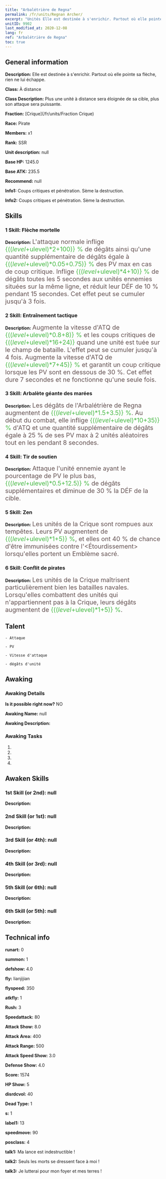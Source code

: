 ```yaml
---
title: "Arbalétrière de Regna"
permalink: /fr/units/Regnan Archer/
excerpt: "Unités Elle est destinée à s'enrichir. Partout où elle pointe sa flèche, rien ne lui échappe."
unitID: 9902
last_modified_at: 2020-12-08
lang: fr
ref: "Arbalétrière de Regna"
toc: true
---
```

## General information
 **Description:** Elle est destinée à s'enrichir. Partout où elle pointe sa flèche, rien ne lui échappe.

 **Class:** À distance

 **Class Description:** Plus une unité à distance sera éloignée de sa cible, plus son attaque sera puissante.

 **Fraction:** [Crique](/fr/units/Fraction Crique)

 **Race:** Pirate

 **Members:** x1

 **Rank:** SSR

 **Unit description:** null

 **Base HP:** 1245.0

 **Base ATK:** 235.5

 **Recommend:** null

 **Info1:** Coups critiques et pénétration. Sème la destruction.

 **Info2:** Coups critiques et pénétration. Sème la destruction.

## Skills
### 1 Skill: Flèche mortelle
 **Description:** <span style="color: #645252;font-size:20px">L'attaque normale inflige </span><span style="color: black"><span style="color: #48b946;font-size:20px">{(($level+$ulevel)*2+100)} %</span><span style="color: black"><span style="color: #645252;font-size:20px"> de dégâts ainsi qu'une quantité supplémentaire de dégâts égale à </span><span style="color: black"><span style="color: #48b946;font-size:20px">{(($level+$ulevel)*0.05+0.75)} %</span><span style="color: black"><span style="color: #645252;font-size:20px"> des PV max en cas de coup critique. Inflige </span><span style="color: black"><span style="color: #48b946;font-size:20px">{(($level+$ulevel)*4+10)} %</span><span style="color: black"><span style="color: #645252;font-size:20px"> de dégâts toutes les 5 secondes aux unités ennemies situées sur la même ligne, et réduit leur DÉF de 10 % pendant 15 secondes. Cet effet peut se cumuler jusqu'à 3 fois.</span><span style="color: black">

### 2 Skill: Entraînement tactique
 **Description:** <span style="color: #645252;font-size:20px">Augmente la vitesse d'ATQ de </span><span style="color: black"><span style="color: #48b946;font-size:20px">{(($level+$ulevel)*0.8+8)} %</span><span style="color: black"><span style="color: #645252;font-size:20px"> et les coups critiques de </span><span style="color: black"><span style="color: #48b946;font-size:20px">{(($level+$ulevel)*16+24)}</span><span style="color: black"><span style="color: #645252;font-size:20px"> quand une unité est tuée sur le champ de bataille. L'effet peut se cumuler jusqu'à 4 fois. Augmente la vitesse d'ATQ de </span><span style="color: black"><span style="color: #48b946;font-size:20px">{(($level+$ulevel)*7+45)} %</span><span style="color: black"><span style="color: #645252;font-size:20px"> et garantit un coup critique lorsque les PV sont en dessous de 30 %. Cet effet dure 7 secondes et ne fonctionne qu'une seule fois.</span><span style="color: black">

### 3 Skill: Arbalète géante des marées
 **Description:** <span style="color: #645252;font-size:20px">Les dégâts de l'Arbalétrière de Regna augmentent de </span><span style="color: black"><span style="color: #48b946;font-size:20px">{(($level+$ulevel)*1.5+3.5)} %</span><span style="color: black"><span style="color: #645252;font-size:20px">. Au début du combat, elle inflige </span><span style="color: black"><span style="color: #48b946;font-size:20px">{(($level+$ulevel)*10+35)} %</span><span style="color: black"><span style="color: #645252;font-size:20px"> d'ATQ et une quantité supplémentaire de dégâts égale à 25 % de ses PV max à 2 unités aléatoires tout en les </span><span style="color: black"><span style="color: #48b946;font-size:20px"><ralentissant></span><span style="color: black"><span style="color: #645252;font-size:20px"> pendant 8 secondes.</span><span style="color: black">

### 4 Skill: Tir de soutien
 **Description:** <span style="color: #645252;font-size:20px">Attaque l'unité ennemie ayant le pourcentage de PV le plus bas, </span><span style="color: black"><span style="color: #48b946;font-size:20px">{(($level+$ulevel)*0.5+12.5)} %</span><span style="color: black"><span style="color: #645252;font-size:20px"> de dégâts supplémentaires et diminue de 30 % la DÉF de la cible.</span><span style="color: black">

### 5 Skill: Zen
 **Description:** <span style="color: #645252;font-size:20px">Les unités de la Crique sont rompues aux tempêtes. Leurs PV augmentent de </span><span style="color: black"><span style="color: #48b946;font-size:20px">{(($level+$ulevel)*1+5)} %</span><span style="color: black"><span style="color: #645252;font-size:20px">, et elles ont 40 % de chance d'être immunisées contre l'<Étourdissement> lorsqu'elles portent un Emblème sacré.</span><span style="color: black">

### 6 Skill: Conflit de pirates
 **Description:** <span style="color: #645252;font-size:20px">Les unités de la Crique maîtrisent particulièrement bien les batailles navales. Lorsqu'elles combattent des unités qui n'appartiennent pas à la Crique, leurs dégâts augmentent de </span><span style="color: black"><span style="color: #48b946;font-size:20px">{(($level+$ulevel)*1+5)} %</span><span style="color: black"><span style="color: #645252;font-size:20px">.</span><span style="color: black">

## Talent

    - Attaque

    - PV

    - Vitesse d'attaque

    - dégâts d'unité

## Awaking
### Awaking Details
 **Is it possible right now?** NO

 **Awaking Name:** null

 **Awaking Description:** 

### Awaking Tasks
 1. 

 2. 

 3. 

 4. 

## Awaken Skills

### 1st Skill (or 2nd): null
 **Description:** 

### 2nd Skill (or 1st): null
 **Description:** 

### 3rd Skill (or 4th): null
 **Description:** 

### 4th Skill (or 3rd): null
 **Description:** 

### 5th Skill (or 6th): null
 **Description:** 

### 6th Skill (or 5th): null
 **Description:** 

## Technical info
 **runart:** 0

 **summon:** 1

 **defshow:** 4.0

 **fly:** lianjijian

 **flyspeed:** 350

 **atkfly:** 1

 **Rush:** 3

 **Speedattack:** 80

 **Attack Show:** 8.0

 **Attack Area:** 400

 **Attack Range:** 500

 **Attack Speed Show:** 3.0

 **Defense Show:** 4.0

 **Score:** 1574

 **HP Show:** 5

 **disrdcvol:** 40

 **Dead Type:** 1

 **s:** 1

 **label1:** 13

 **speedmove:** 90

 **posclass:** 4

 **talk1:** Ma lance est indestructible !

 **talk2:** Seuls les morts se dressent face à moi !

 **talk3:** Je lutterai pour mon foyer et mes terres !

